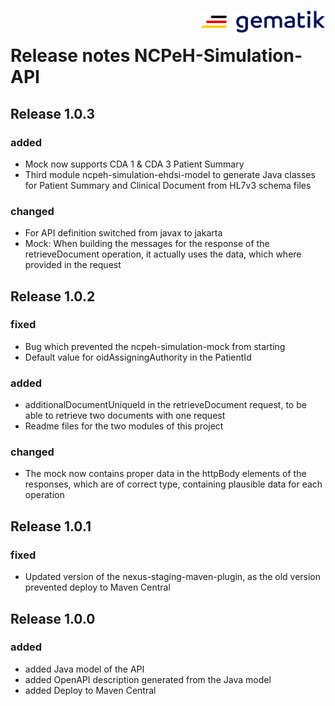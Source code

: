 <img align="right" width="200" height="37" src="Gematik_Logo_Flag.png" alt="Gematik Logo"/> <br/>

# Release notes NCPeH-Simulation-API

## Release 1.0.3

### added
- Mock now supports CDA 1 & CDA 3 Patient Summary
- Third module ncpeh-simulation-ehdsi-model to generate Java classes for Patient Summary and Clinical Document from HL7v3 schema files

### changed
- For API definition switched from javax to jakarta
- Mock: When building the messages for the response of the retrieveDocument operation, it actually uses the data, which where provided in the request

## Release 1.0.2

### fixed
- Bug which prevented the ncpeh-simulation-mock from starting
- Default value for oidAssigningAuthority in the PatientId

### added
- additionalDocumentUniqueId in the retrieveDocument request, to be able to retrieve two documents with one request
- Readme files for the two modules of this project

### changed
- The mock now contains proper data in the httpBody elements of the responses,
  which are of correct type, containing plausible data for each operation

## Release 1.0.1

### fixed
- Updated version of the nexus-staging-maven-plugin, as the old version prevented deploy to Maven Central

## Release 1.0.0

### added
- added Java model of the API
- added OpenAPI description generated from the Java model
- added Deploy to Maven Central

